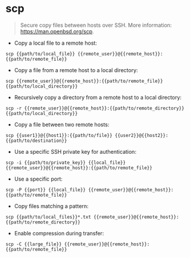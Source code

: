 # scp

> Secure copy files between hosts over SSH.
> More information: <https://man.openbsd.org/scp>.

- Copy a local file to a remote host:

`scp {{path/to/local_file}} {{remote_user}}@{{remote_host}}:{{path/to/remote_file}}`

- Copy a file from a remote host to a local directory:

`scp {{remote_user}}@{{remote_host}}:{{path/to/remote_file}} {{path/to/local_directory}}`

- Recursively copy a directory from a remote host to a local directory:

`scp -r {{remote_user}}@{{remote_host}}:{{path/to/remote_directory}} {{path/to/local_directory}}`

- Copy a file between two remote hosts:

`scp {{user1}}@{{host1}}:{{path/to/file}} {{user2}}@{{host2}}:{{path/to/destination}}`

- Use a specific SSH private key for authentication:

`scp -i {{path/to/private_key}} {{local_file}} {{remote_user}}@{{remote_host}}:{{path/to/remote_file}}`

- Use a specific port:

`scp -P {{port}} {{local_file}} {{remote_user}}@{{remote_host}}:{{path/to/remote_file}}`

- Copy files matching a pattern:

`scp {{path/to/local_files}}*.txt {{remote_user}}@{{remote_host}}:{{path/to/remote_directory}}`

- Enable compression during transfer:

`scp -C {{large_file}} {{remote_user}}@{{remote_host}}:{{path/to/remote_file}}`
